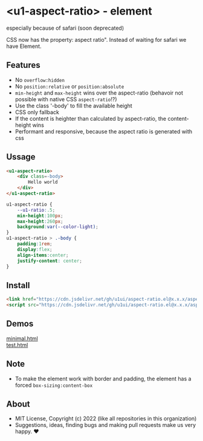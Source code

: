 # &lt;u1-aspect-ratio&gt; - element
especially because of safari (soon deprecated)

CSS now has the property: aspect ratio".
Instead of waiting for safari we have Element.

## Features

- No `overflow:hidden`
- No `position:relative` or `position:absolute`
- `min-height` and `max-height` wins over the aspect-ratio (behavoir not possible with native CSS `aspect-ratio`!?)
- Use the class '-body' to fill the available height
- CSS only fallback
- If the content is heighter than calculated by aspect-ratio, the content-height wins
- Performant and responsive, because the aspect ratio is generated with css

## Ussage

```html
<u1-aspect-ratio>
    <div class=-body>
        Hello world
    </div>
</u1-aspect-ratio>
```

```css
u1-aspect-ratio {
    --u1-ratio:.5;
    min-height:100px;
    max-height:260px;
    background:var(--color-light);
}
u1-aspect-ratio > .-body {
    padding:1rem;
    display:flex;
    align-items:center;
    justify-content: center;
}
```

## Install

```html
<link href="https://cdn.jsdelivr.net/gh/u1ui/aspect-ratio.el@x.x.x/aspect-ratio.min.css" rel=stylesheet>
<script src="https://cdn.jsdelivr.net/gh/u1ui/aspect-ratio.el@x.x.x/aspect-ratio.min.js" type=module>
```

## Demos

[minimal.html](http://gcdn.li/u1ui/aspect-ratio.el@main/tests/minimal.html)  
[test.html](http://gcdn.li/u1ui/aspect-ratio.el@main/tests/test.html)  

## Note

- To make the element work with border and padding, the element has a forced `box-sizing:content-box`

## About

- MIT License, Copyright (c) 2022 <u1> (like all repositories in this organization) <br>
- Suggestions, ideas, finding bugs and making pull requests make us very happy. ♥


